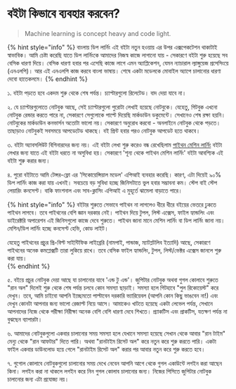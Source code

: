 # বইটা কিভাবে ব্যবহার করবেন?

> Machine learning is concept heavy and code light.

{% hint style="info" %}
বাংলায় ডিপ লার্নিং এই বইটা নতুন হওয়ায় এর উপর এক্সপেকটেশন থাকাটাই স্বাভাবিক। আমি চেষ্টা করেছি যাতে ডিপ লার্নিংকে আমাদের নিজস্ব কাজে লাগানো যায় - সেকারণে বইটা শুরু হয়েছে সব বেসিক ধারণা দিয়ে। বেসিক ধারণা হবার পর এসেছি কাজে লাগে এমন অ্যাপ্লিকেশন, যেমন ন্যাচারাল ল্যাঙ্গুয়েজ প্রসেসিংয়ে \(এনএলপি\)। আর এই এনএলপি কাজ করবে বাংলা ভাষায়। শেষে একটা মডেলকে মোবাইল অ্যাপে চালানোর ধারণা দেবো হাতেকলমে। 
{% endhint %}

১. বইটা পড়তে হবে একদম শুরু থেকে শেষ পর্যন্ত। চ্যাপ্টারগুলো রিলেটেড। বাদ দেয়া যাবে না।

২. যে চ্যাপ্টারগুলোতে নোটবুক আছে, সেই চ্যাপ্টারগুলো পুরোটা লেখাই হয়েছে নোটবুকে। যেহেতু, গিটবুক এখনো নোটবুক রেন্ডার করতে পারে না, সেকারণে সেগুলোকে পাল্টে দিয়েছি মার্কডাউন ডকুমেন্টে। সেখানেও শেষ রক্ষা হয়নি। নোটবুকের মার্কডাউন কনভার্সন অতোটা ভালো নয়। সেকারণে অনুরোধ করবো - অনলাইনে নোটবুক থেকে পড়তে। তাছাড়াও নোটবুকই সবসময়ে আপডেটেড থাকছে। বই প্রিন্ট হবার পরও নোটবুক আপডেট হতে থাকবে। 

৩. বইটা অ্যাবসলিউট বিগিনারদের জন্য নয়। এই বইটা লেখা শুরু করেও বন্ধ রেখেছিলাম [পাইথন মেশিন লার্নিং](https://www.rokomari.com/book/187277/) বইটা লেখার জন্য যাতে এই বইটা ধরতে না অসুবিধা হয়। সেকারণে 'শূন্য থেকে পাইথন মেশিন লার্নিং' বইটা আবশ্যিক এই বইটা শুরু করার জন্য। 

৪. পুরো বইটাতে আমি টেন্সর-ফ্লো এর 'সিকোয়েন্সিয়াল মডেল' এপিআই ব্যবহার করেছি। কারণ, এটা দিয়েই ৯০% ডিপ লার্নিং কাজ করা যায় এখনই। সবচেয়ে বড় সুবিধা হচ্ছে জিনিসটাতে ভুল হবার সম্ভাবনা কম। স্টেপ বাই স্টেপ লেয়ারিং কনসেপ্ট। বাকি ফাংশনাল এবং সাব-ক্লাসিং এপিআই এ মুহূর্তে ঝামেলা বাড়াতে পারে। 

{% hint style="info" %}
বইটার শুরুতে সেভাবে পাইথন না লাগলেও ধীরে ধীরে বইয়ের ভেতরে ঢুকতে পাইথন লাগবে। তবে পাইথনের বেশি জ্ঞান দরকার নেই। পাইথন দিয়ে টুপল, লিস্ট এক্সেস, ফাইল হ্যান্ডলিং এবং ডাইরেক্টরি অপারেশন এই জিনিসগুলো কাজে দেবে শুরুতে। পাইথন জানা মানে মেশিন লার্নিং বা ডিপ লার্নিং জানা নয়। মেশিন/ডিপ লার্নিং হচ্ছে কনসেপ্ট হেভি, কোড লাইট। 

যেহেতু পাইথনের প্রচুর প্রি-বিল্ট সাইন্টিফিক লাইব্রেরি \(নামপাই, পান্ডাজ, ম্যাটপ্লটলিব ইত্যাদি\) আছে, সেকারণে পাইথনের অনেক কমপ্লেক্সটি তারা লুকিয়ে রাখে। তবে বেসিক ফাইল হ্যান্ডলিং, টুপল, লিস্ট/ভেক্টর এক্সেস জানলে শুরু করা যায়।   
{% endhint %}

৫. বইয়ে প্রচুর নোটবুক দেয়া আছে যা চালানোর যাবে 'এন্ড টু এন্ড'। জুপিটার নোটবুক অথবা গুগল কোলাবে শুরুতে "রান অল" দিলেই শুরু থেকে শেষ পর্যন্ত চলবে কোন সমস্যা ছাড়াই। সমস্যা হলে গিটহাবে "পুল রিকোয়েস্ট" করে দেখুন। তবে, আমি চাইবো আপনি ইচ্ছেমতো পাল্টাবেন দরকারি ভ্যারিয়েবল \(আপনি কোন কিছু ভাঙবেন না!\) এবং দেখুন কোনটা আপনার জন্য ভালো রেজাল্ট নিয়ে আসে। আমাকেও খাটতে হয়েছে একটা লেভেল পর্যন্ত, সেখানে আপনাদের নিজে থেকে পরীক্ষা নিরীক্ষা অনেক বেশি বেশি ধারণা দেবে শিখতে। প্র্যাকটিস এবং প্রাকটিস, যতক্ষণ পর্যন্ত না বুঝছেন ব্যাপারটা। 

৬. আমাদের নোটবুকগুলো একবার চালানোর সময় সমস্যা হলে যেখানে সমস্যা হয়েছে সেখান থেকে আবার "রান টাইম" মেন্যু থেকে "রান আফটার" দিতে পারি। অথবা "রানটাইম রিসেট অল" করে নতুন করে শুরু করতে পারি। একটা ফাইল একবার ডাউনলোড হয়ে গেলে "রানটাইম রিসেট অল" করার পর আবার নতুন করে শুরু করতে হবে। 

৭. গুগোল কোলাবে নোটবুকগুলো চালানোর সময় দেখে নেবেন আপনি আগে থেকে গুগল একাউন্টে লগইন করা আছেন কিনা। লগইন করা না থাকলে লগইন করে নিন গুগল কোলাব চালানোর জন্য। নিজের পিসিতে জুপিটার নোটবুক চালানোর জন্য এটা প্রযোজ্য নয়।






